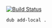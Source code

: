 [![Build Status](http://jenkins.yosupo.com/job/dcomp-test/badge/icon)](http://jenkins.yosupo.com/job/dcomp-test/)

```
dub add-local .
```